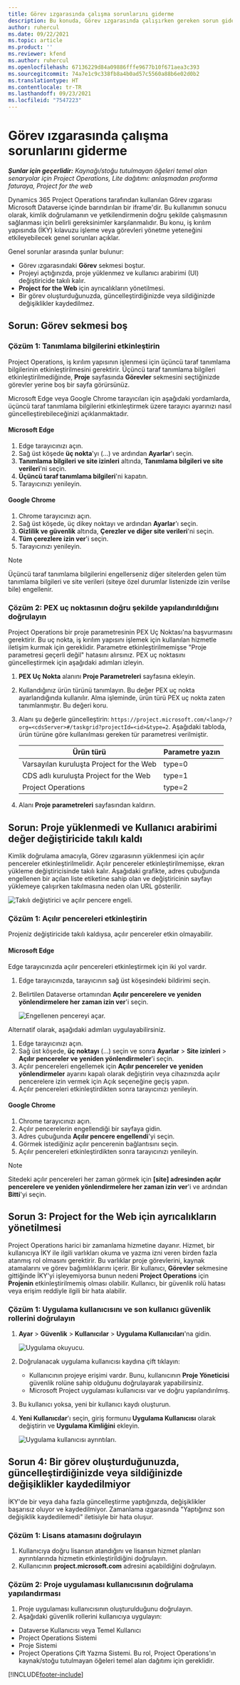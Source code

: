 ```yaml
---
title: Görev ızgarasında çalışma sorunlarını giderme
description: Bu konuda, Görev ızgarasında çalışırken gereken sorun giderme bilgileri sağlanmaktadır.
author: ruhercul
ms.date: 09/22/2021
ms.topic: article
ms.product: ''
ms.reviewer: kfend
ms.author: ruhercul
ms.openlocfilehash: 67136229d84a09886fffe9677b10f671aea3c393
ms.sourcegitcommit: 74a7e1c9c338fb8a4b0ad57c5560a88b6e02d0b2
ms.translationtype: HT
ms.contentlocale: tr-TR
ms.lasthandoff: 09/23/2021
ms.locfileid: "7547223"
---
```

# <a name="troubleshoot-working-in-the-task-grid"></a>Görev ızgarasında çalışma sorunlarını giderme 


_**Şunlar için geçerlidir:** Kaynağı/stoğu tutulmayan öğeleri temel alan senaryolar için Project Operations, Lite dağıtımı: anlaşmadan proforma faturaya, Project for the web_

Dynamics 365 Project Operations tarafından kullanılan Görev ızgarası Microsoft Dataverse içinde barındırılan bir iframe'dir. Bu kullanımın sonucu olarak, kimlik doğrulamanın ve yetkilendirmenin doğru şekilde çalışmasının sağlanması için belirli gereksinimler karşılanmalıdır. Bu konu, iş kırılım yapısında (İKY) kılavuzu işleme veya görevleri yönetme yeteneğini etkileyebilecek genel sorunları açıklar.

Genel sorunlar arasında şunlar bulunur:

- Görev ızgarasındaki **Görev** sekmesi boştur.
- Projeyi açtığınızda, proje yüklenmez ve kullanıcı arabirimi (UI) değiştiricide takılı kalır.
- **Project for the Web** için ayrıcalıkların yönetilmesi.
- Bir görev oluşturduğunuzda, güncelleştirdiğinizde veya sildiğinizde değişiklikler kaydedilmez.

## <a name="issue-the-task-tab-is-empty"></a>Sorun: Görev sekmesi boş

### <a name="mitigation-1-enable-cookies"></a>Çözüm 1: Tanımlama bilgilerini etkinleştirin

Project Operations, iş kırılım yapısının işlenmesi için üçüncü taraf tanımlama bilgilerinin etkinleştirilmesini gerektirir. Üçüncü taraf tanımlama bilgileri etkinleştirilmediğinde, **Proje** sayfasında **Görevler** sekmesini seçtiğinizde görevler yerine boş bir sayfa görürsünüz.

Microsoft Edge veya Google Chrome tarayıcıları için aşağıdaki yordamlarda, üçüncü taraf tanımlama bilgilerini etkinleştirmek üzere tarayıcı ayarınızı nasıl güncelleştirebileceğinizi açıklanmaktadır.

#### <a name="microsoft-edge"></a>Microsoft Edge

1. Edge tarayıcınızı açın.
2. Sağ üst köşede **üç nokta**'yı (...) ve ardından **Ayarlar**'ı seçin.
3. **Tanımlama bilgileri ve site izinleri** altında, **Tanımlama bilgileri ve site verileri**'ni seçin.
4. **Üçüncü taraf tanımlama bilgileri**'ni kapatın.
5. Tarayıcınızı yenileyin. 

#### <a name="google-chrome"></a>Google Chrome

1. Chrome tarayıcınızı açın.
2. Sağ üst köşede, üç dikey noktayı ve ardından **Ayarlar**'ı seçin.
3. **Gizlilik ve güvenlik** altında, **Çerezler ve diğer site verileri**'ni seçin.
4. **Tüm çerezlere izin ver**'i seçin.
5. Tarayıcınızı yenileyin. 

> [!NOTE]
> Üçüncü taraf tanımlama bilgilerini engellerseniz diğer sitelerden gelen tüm tanımlama bilgileri ve site verileri (siteye özel durumlar listenizde izin verilse bile) engellenir.

### <a name="mitigation-2-validate-the-pex-endpoint-has-been-correctly-configured"></a>Çözüm 2: PEX uç noktasının doğru şekilde yapılandırıldığını doğrulayın

Project Operations bir proje parametresinin PEX Uç Noktası'na başvurmasını gerektirir. Bu uç nokta, iş kırılım yapısını işlemek için kullanılan hizmetle iletişim kurmak için gereklidir. Parametre etkinleştirilmemişse "Proje parametresi geçerli değil" hatasını alırsınız. PEX uç noktasını güncelleştirmek için aşağıdaki adımları izleyin.

1. **PEX Uç Nokta** alanını **Proje Parametreleri** sayfasına ekleyin.
2. Kullandığınız ürün türünü tanımlayın. Bu değer PEX uç nokta ayarlandığında kullanılır. Alma işleminde, ürün türü PEX uç nokta zaten tanımlanmıştır. Bu değeri koru.
3. Alanı şu değerle güncelleştirin: `https://project.microsoft.com/<lang>/?org=<cdsServer>#/taskgrid?projectId=<id>&type=2`. Aşağıdaki tabloda, ürün türüne göre kullanılması gereken tür parametresi verilmiştir.

      | **Ürün türü**                     | **Parametre yazın** |
      |--------------------------------------|--------------------|
      | Varsayılan kuruluşta Project for the Web   | type=0             |
      | CDS adlı kuruluşta Project for the Web | type=1             |
      | Project Operations                   | type=2             |

4. Alanı **Proje parametreleri** sayfasından kaldırın.

## <a name="issue-the-project-doesnt-load-and-the-ui-is-stuck-on-the-spinner"></a>Sorun: Proje yüklenmedi ve Kullanıcı arabirimi değer değiştiricide takılı kaldı

Kimlik doğrulama amacıyla, Görev ızgarasının yüklenmesi için açılır pencereler etkinleştirilmelidir. Açılır pencereler etkinleştirilmemişse, ekran yükleme değiştiricisinde takılı kalır. Aşağıdaki grafikte, adres çubuğunda engellenen bir açılan liste etiketine sahip olan ve değiştiricinin sayfayı yüklemeye çalışırken takılmasına neden olan URL gösterilir. 

   ![Takılı değiştirici ve açılır pencere engeli.](media/popupsblocked.png)

### <a name="mitigation-1-enable-pop-ups"></a>Çözüm 1: Açılır pencereleri etkinleştirin

Projeniz değiştiricide takılı kaldıysa, açılır pencereler etkin olmayabilir.

#### <a name="microsoft-edge"></a>Microsoft Edge

Edge tarayıcınızda açılır pencereleri etkinleştirmek için iki yol vardır.

1. Edge tarayıcınızda, tarayıcının sağ üst köşesindeki bildirimi seçin.
2. Belirtilen Dataverse ortamından **Açılır pencerelere ve yeniden yönlendirmelere her zaman izin ver**'i seçin.
 
     ![Engellenen pencereyi açar.](media/enablepopups.png)

Alternatif olarak, aşağıdaki adımları uygulayabilirsiniz.

1. Edge tarayıcınızı açın.
2. Sağ üst köşede, **üç noktayı** (...) seçin ve sonra **Ayarlar** > **Site izinleri** > **Açılır pencereler ve yeniden yönlendirmeler**'i seçin.
3. Açılır pencereleri engellemek için **Açılır pencereler ve yeniden yönlendirmeler** ayarını kapalı olarak değiştirin veya cihazınızda açılır pencerelere izin vermek için Açık seçeneğine geçiş yapın.
4. Açılır pencereleri etkinleştirdikten sonra tarayıcınızı yenileyin. 

#### <a name="google-chrome"></a>Google Chrome
1. Chrome tarayıcınızı açın.
2. Açılır pencerelerin engellendiği bir sayfaya gidin.
3. Adres çubuğunda **Açılır pencere engellendi**'yi seçin.
4. Görmek istediğiniz açılır pencerenin bağlantısını seçin.
5. Açılır pencereleri etkinleştirdikten sonra tarayıcınızı yenileyin. 

> [!NOTE]
> Sitedeki açılır pencereleri her zaman görmek için **[site] adresinden açılır pencerelere ve yeniden yönlendirmelere her zaman izin ver**'i ve ardından **Bitti**'yi seçin.

## <a name="issue-3-administration-of-privileges-for-project-for-the-web"></a>Sorun 3: Project for the Web için ayrıcalıkların yönetilmesi

Project Operations harici bir zamanlama hizmetine dayanır. Hizmet, bir kullanıcıya İKY ile ilgili varlıkları okuma ve yazma izni veren birden fazla atanmış rol olmasını gerektirir. Bu varlıklar proje görevlerini, kaynak atamalarını ve görev bağımlılıklarını içerir. Bir kullanıcı, **Görevler** sekmesine gittiğinde İKY'yi işleyemiyorsa bunun nedeni **Project Operations** için **Projenin** etkinleştirilmemiş olması olabilir. Kullanıcı, bir güvenlik rolü hatası veya erişim reddiyle ilgili bir hata alabilir.

### <a name="mitigation-1-validate-the-application-user-and-end-user-security-roles"></a>Çözüm 1: Uygulama kullanıcısını ve son kullanıcı güvenlik rollerini doğrulayın

1. **Ayar** > **Güvenlik** > **Kullanıcılar** > **Uygulama Kullanıcıları**'na gidin.  

   ![Uygulama okuyucu.](media/applicationuser.jpg)
   
2. Doğrulanacak uygulama kullanıcısı kaydına çift tıklayın:

     - Kullanıcının projeye erişimi vardır. Bunu, kullanıcının **Proje Yöneticisi** güvenlik rolüne sahip olduğunu doğrulayarak yapabilirsiniz.
     - Microsoft Project uygulaması kullanıcısı var ve doğru yapılandırılmış.
 
3. Bu kullanıcı yoksa, yeni bir kullanıcı kaydı oluşturun. 
4. **Yeni Kullanıcılar**'ı seçin, giriş formunu **Uygulama Kullanıcısı** olarak değiştirin ve **Uygulama Kimliğini** ekleyin.

   ![Uygulama kullanıcısı ayrıntıları.](media/applicationuserdetails.jpg)


## <a name="issue-4-changes-arent-saved-when-you-create-update-or-delete-a-task"></a>Sorun 4: Bir görev oluşturduğunuzda, güncelleştirdiğinizde veya sildiğinizde değişiklikler kaydedilmiyor

İKY'de bir veya daha fazla güncelleştirme yaptığınızda, değişiklikler başarısız oluyor ve kaydedilmiyor. Zamanlama ızgarasında "Yaptığınız son değişiklik kaydedilemedi" iletisiyle bir hata oluşur.

### <a name="mitigation-1-validate-the-license-assignment"></a>Çözüm 1: Lisans atamasını doğrulayın

1. Kullanıcıya doğru lisansın atandığını ve lisansın hizmet planları ayrıntılarında hizmetin etkinleştirildiğini doğrulayın.  
2. Kullanıcının **project.microsoft.com** adresini açabildiğini doğrulayın.
    
### <a name="mitigation-2-validation-configuration-of-the-project-application-user"></a>Çözüm 2: Proje uygulaması kullanıcısının doğrulama yapılandırması
1. Proje uygulaması kullanıcısının oluşturulduğunu doğrulayın.
2. Aşağıdaki güvenlik rollerini kullanıcıya uygulayın:
  
  - Dataverse Kullanıcısı veya Temel Kullanıcı
  - Project Operations Sistemi
  - Proje Sistemi
  - Project Operations Çift Yazma Sistemi. Bu rol, Project Operations'ın kaynak/stoğu tutulmayan öğeleri temel alan dağıtımı için gereklidir.


[!INCLUDE[footer-include](../includes/footer-banner.md)]

